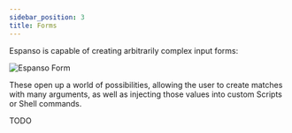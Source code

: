 ```yaml
---
sidebar_position: 3
title: Forms
---
```


Espanso is capable of creating arbitrarily complex input forms:

![Espanso Form](/img/docs/macform.png)

These open up a world of possibilities, allowing the user to create matches with many arguments, as well as injecting those values into custom Scripts or Shell commands.

TODO

<!-- ### Prerequisites

In order to use forms, espanso requires [modulo](https://github.com/federico-terzi/modulo) to be installed. 
If you are a Windows or macOS user, then modulo is most likely already installed with recent versions of espanso, but if you are using Linux, you'll need to [install it manually](/install/linux/#installing-modulo).

### Getting started

Let's say you want to create a match for birthday greetings, personalized with the person name. With forms, that would translate to:


```yaml
  - trigger: ":greet"
    form: |
      Hey {{name}},
      Happy Birthday!
```


Then, after typing `:greet`, you will be prompted with:

![Form example](/img/docs/form1.png)

After entering the desired name, we can submit the form either by clicking "Submit" or pressing CTRL+Enter.

The key here is to specify the `form` field rather than `replace`, which is a shorthand for the verbose syntax explained in the following sections.


You can create as many fields as you like, just indicate them with the double-brackets `{{field_name}}` syntax.


### Controls

In the previous example, we've seen how to use simple text fields, but `modulo` supports many controls, such as:

* Multiline text field
* Choice box
* List box

In order to use another control, we need to specify it in the `form_fields` parameter. Let's say we want to add a multiline text field to our previous example to write our custom message inside the greetings:


```yaml
  - trigger: ":greet"
    form: |
      Hey {{name}},
      {{text}}
      Happy Birthday!
    form_fields:
      text:
        multiline: true
```


After saving and triggering the match, we would be prompted with a form like the following:

![Form example](/img/docs/form2.png)

Let's analyze the most important bits:


1. Inside the `form` parameter we specified the `{{text}}` field. This name is arbitrary, you can put whatever you want there.
2. In the `form_fields` parameter, we specified that the `text` field had property `multiline: true`


Each control has its own options, so let's see them separately:

#### Text Fields


Text Fields are the default control. Anytime you specify a new field using the `{{field_name}}` syntax, that field is considered a text field, if not specified otherwise.

| Property | Description | Default value |
| ---------|-------------|---------------|
| multiline | If `true`, the text field becomes a multiline text area | `false` |
| default | Specify the default value of the field | `null` |



#### Choice Box

Choice boxes are fields in which the user can select one choice in a list. In order to use it, you have to specify the `type: choice` parameter, along with an array of `values`:


```yaml
  - trigger: ":form"
    form: |
      {{choices}}
    form_fields:
      choices:
        type: choice
        values:
          - First choice
          - Second choice
```


Which produces:

![Form example](/img/docs/form3.png)

| Property | Description | Default value |
| ---------|-------------|---------------|
| default | Specify the default value of the field | `null` |

#### List Box

List boxes are completely equivalent to Choice Boxes, with the only difference of requiring `type: list` rather than `type: choice`.


```yaml
  - trigger: ":form"
    form: |
      {{choices}}
    form_fields:
      choices:
        type: list
        values:
          - First choice
          - Second choice
```


Which produces:

![Form example](/img/docs/form4.png)

### Using with Script and Shell extension

The syntax proposed above works for most cases, but there are times in which you might want to harness the full power of espanso forms, for example using them with the Script and Shell extension.

The first important thing to understand is that the following syntax:


```yaml
  - trigger: ":form"
    form: "Hey {{name}}, how are you?"
```

is a shorthand of the following match:

```yaml
  - trigger: ":form"
    replace: "Hey {{form1.name}}, how are you?"
    vars:
      - name: "form1"
        type: form
        params:
          layout: "Hey {{name}}, how are you?"
```

What this does is simply generating a form with the given layout, and then injecting the resulting fields (`form1.name`) into the replacement text. It should be clear now that **forms are extensions themselves**, just like the Date and Script extension.

All right, but **how can we use forms with the shell extension**? 

Let's say that we want to create a match that prompts for user input, and then expands to the reverse of what the user inserted.
That could be implemented with:

```yaml
  - trigger: ":rev"
    replace: "{{reversed}}"
    vars:
    - name: form1
      type: form
      params:
        layout: |
          Reverse {{name}}
    - name: reversed
      type: shell
      params:
       cmd: "echo $ESPANSO_FORM1_NAME | rev"
```

The key aspect here is that the value of the form field is injected in the shell variable as `ESPANSO_FORM1_NAME`. The naming is pretty straightforward, as the form variable is called `form1` and the field is called `name`.

To understand more about the variable injection mechanism, please read the [Advanced Topics](/docs/matches/#advanced-topics) section.


#### Controls with the Verbose syntax

If you want to use other Controls in a form specified using the above (verbose) syntax, you would have to specify the `fields` parameter:


```yaml
  - trigger: ":form"
    replace: "Hey {{form1.name}}, how are you? Do you like {{form1.fruit}}?"
    vars:
      - name: "form1"
        type: form
        params:
          layout: "Name: {{name}} \nFruit: {{fruit}}"
          fields:
            name:
              multiline: true
            fruit:
              type: list # or `choice`
              values:
                - Apples
                - Bananas
                - Oranges
                - Peaches
```


Note that **the `fields` parameter content is specified as the `form_fields` parameter explained above**.

### macOS remarks

For the expansion to take place on macOS, you have to release the submit keys (CTRL+Enter) after submitting the form.

#### Enabling Tab traversal

By default, on macOS the Tab key can only be used to change focus between Text fields. To make forms completely navigable using the Tab key (including Lists, Selects and Buttons), you have to enable it with these steps:

1. Open *System Preferences*
2. Navigate to the Keyboard panel
3. Open the *Keyboard Shortcuts* tab
4. Near the bottom of the dialog, select "All controls".

Then you should be able to use the Tab key to navigate between form controls. -->